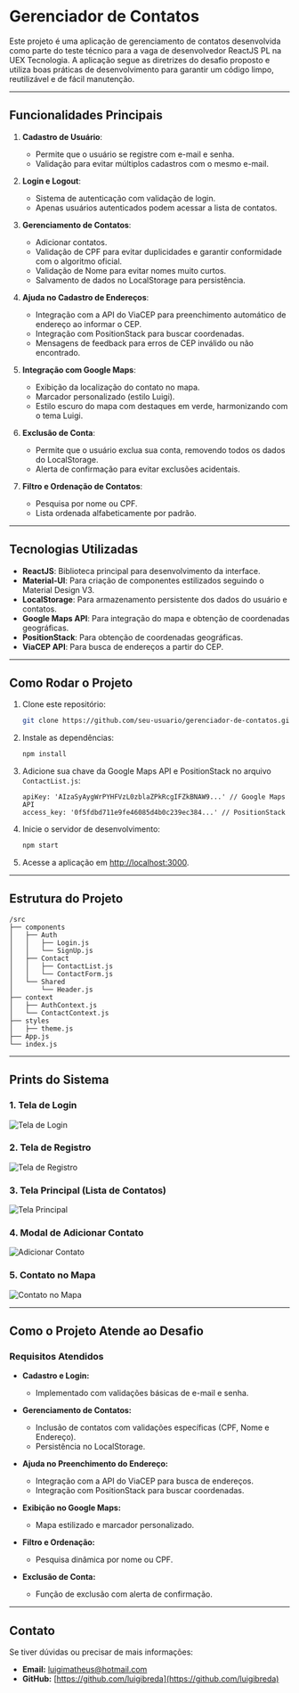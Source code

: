 # Gerenciador de Contatos

Este projeto é uma aplicação de gerenciamento de contatos desenvolvida como parte do teste técnico para a vaga de desenvolvedor ReactJS PL na UEX Tecnologia. A aplicação segue as diretrizes do desafio proposto e utiliza boas práticas de desenvolvimento para garantir um código limpo, reutilizável e de fácil manutenção.

---

## Funcionalidades Principais

1. **Cadastro de Usuário**:
   - Permite que o usuário se registre com e-mail e senha.
   - Validação para evitar múltiplos cadastros com o mesmo e-mail.

2. **Login e Logout**:
   - Sistema de autenticação com validação de login.
   - Apenas usuários autenticados podem acessar a lista de contatos.

3. **Gerenciamento de Contatos**:
   - Adicionar contatos.
   - Validação de CPF para evitar duplicidades e garantir conformidade com o algoritmo oficial.
   - Validação de Nome para evitar nomes muito curtos.
   - Salvamento de dados no LocalStorage para persistência.

4. **Ajuda no Cadastro de Endereços**:
   - Integração com a API do ViaCEP para preenchimento automático de endereço ao informar o CEP.
   - Integração com PositionStack para buscar coordenadas.
   - Mensagens de feedback para erros de CEP inválido ou não encontrado.

5. **Integração com Google Maps**:
   - Exibição da localização do contato no mapa.
   - Marcador personalizado (estilo Luigi).
   - Estilo escuro do mapa com destaques em verde, harmonizando com o tema Luigi.

6. **Exclusão de Conta**:
   - Permite que o usuário exclua sua conta, removendo todos os dados do LocalStorage.
   - Alerta de confirmação para evitar exclusões acidentais.

7. **Filtro e Ordenação de Contatos**:
   - Pesquisa por nome ou CPF.
   - Lista ordenada alfabeticamente por padrão.

---

## Tecnologias Utilizadas

- **ReactJS**: Biblioteca principal para desenvolvimento da interface.
- **Material-UI**: Para criação de componentes estilizados seguindo o Material Design V3.
- **LocalStorage**: Para armazenamento persistente dos dados do usuário e contatos.
- **Google Maps API**: Para integração do mapa e obtenção de coordenadas geográficas.
- **PositionStack**: Para obtenção de coordenadas geográficas.
- **ViaCEP API**: Para busca de endereços a partir do CEP.

---

## Como Rodar o Projeto

1. Clone este repositório:
   ```bash
   git clone https://github.com/seu-usuario/gerenciador-de-contatos.git
   ```

2. Instale as dependências:
   ```bash
   npm install
   ```

3. Adicione sua chave da Google Maps API e PositionStack no arquivo `ContactList.js`:
   ```env
   apiKey: 'AIzaSyAygWrPYHFVzL0zblaZPkRcgIFZkBNAW9...' // Google Maps API
   access_key: '0f5fdbd711e9fe46085d4b0c239ec384...' // PositionStack
   ```

4. Inicie o servidor de desenvolvimento:
   ```bash
   npm start
   ```

5. Acesse a aplicação em [http://localhost:3000](http://localhost:3000).

---

## Estrutura do Projeto

```
/src
├── components
│   ├── Auth
│   │   ├── Login.js
│   │   └── SignUp.js
│   ├── Contact
│   │   ├── ContactList.js
│   │   └── ContactForm.js
│   └── Shared
│       └── Header.js
├── context
│   ├── AuthContext.js
│   └── ContactContext.js
├── styles
│   ├── theme.js
├── App.js
└── index.js
```

---

## Prints do Sistema

### 1. Tela de Login
![Tela de Login](public/tela-login.png)

### 2. Tela de Registro
![Tela de Registro](public/tela-registro.png)

### 3. Tela Principal (Lista de Contatos)
![Tela Principal](public/tela-contatos.png)

### 4. Modal de Adicionar Contato
![Adicionar Contato](public/modal-contato.png)

### 5. Contato no Mapa
![Contato no Mapa](public/contatos-mapa.png)

---

## Como o Projeto Atende ao Desafio

### Requisitos Atendidos

- **Cadastro e Login:**
  - Implementado com validações básicas de e-mail e senha.

- **Gerenciamento de Contatos:**
  - Inclusão de contatos com validações específicas (CPF, Nome e Endereço).
  - Persistência no LocalStorage.

- **Ajuda no Preenchimento do Endereço:**
  - Integração com a API do ViaCEP para busca de endereços.
  - Integração com PositionStack para buscar coordenadas.

- **Exibição no Google Maps:**
  - Mapa estilizado e marcador personalizado.

- **Filtro e Ordenação:**
  - Pesquisa dinâmica por nome ou CPF.

- **Exclusão de Conta:**
  - Função de exclusão com alerta de confirmação.

---

## Contato
Se tiver dúvidas ou precisar de mais informações:

- **Email:** luigimatheus@hotmail.com
- **GitHub:** [https://github.com/luigibreda](https://github.com/luigibreda)

